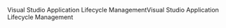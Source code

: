 <span data-ttu-id="3a405-101">Visual Studio Application Lifecycle Management</span><span class="sxs-lookup"><span data-stu-id="3a405-101">Visual Studio Application Lifecycle Management</span></span>